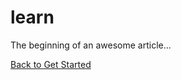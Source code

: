 # learn

The beginning of an awesome article...



[Back to Get Started](/getting-started/1/1/%2Fdocs%2Fgetting-started.md)
